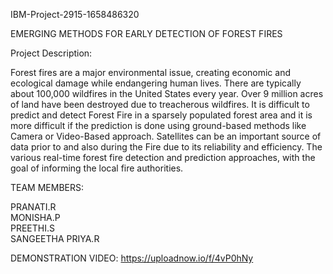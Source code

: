 IBM-Project-2915-1658486320

EMERGING METHODS FOR EARLY DETECTION OF FOREST FIRES

Project Description:

Forest fires are a major environmental issue, creating economic and ecological damage while endangering human lives. There are typically about 100,000 wildfires in the United States every year. Over 9 million acres of land have been destroyed due to treacherous wildfires. It is difficult to predict and detect Forest Fire in a sparsely populated forest area and it is more difficult if the prediction is done using ground-based methods like Camera or Video-Based approach. Satellites can be an important source of data prior to and also during the Fire due to its reliability and efficiency. The various real-time forest fire detection and prediction approaches, with the goal of informing the local fire authorities.

TEAM MEMBERS:

PRANATI.R          
MONISHA.P         
PREETHI.S           
SANGEETHA PRIYA.R   

DEMONSTRATION VIDEO:
https://uploadnow.io/f/4vP0hNy
